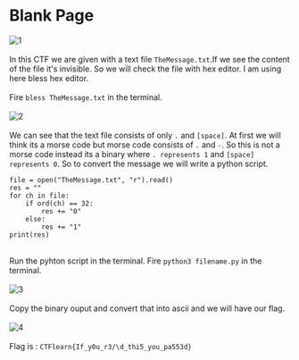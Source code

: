 # Blank Page
![1](https://user-images.githubusercontent.com/56958135/104090658-3efcd700-529e-11eb-936b-c8d83653d546.png)
<br><br>
In this CTF we are given with a text file `TheMessage.txt`.If we see the content of the file it's invisible. So we will check the file with hex editor. I am using here
bless hex editor.
<br><br>
Fire `bless TheMessage.txt` in the terminal.
<br><br>
![2](https://user-images.githubusercontent.com/56958135/104090659-40c69a80-529e-11eb-9644-53f0874337a2.png)
<br><br>
We can see that the text file consists of only `.` and `[space]`. At first we will think its a morse code but morse code consists of `.` and `-`. So this is not a
morse code instead its a binary where `. represents 1` and `[space] represents 0`. So to convert the message we will write a python script.
```
file = open("TheMessage.txt", "r").read()
res = ""
for ch in file:
	if ord(ch) == 32:
		res += "0"
	else:
		res += "1"
print(res)
```
<br>Run the pyhton script in the terminal. Fire `python3 filename.py` in the terminal.
<br><br>
![3](https://user-images.githubusercontent.com/56958135/104090660-415f3100-529e-11eb-9e97-6b683ee0a3e1.png)
<br><br>
Copy the binary ouput and convert that into ascii and we will have our flag.
<br><br>
![4](https://user-images.githubusercontent.com/56958135/104090662-41f7c780-529e-11eb-84fa-0e2faa28aa49.png)
<br><br>
Flag is : `CTFlearn{If_y0u_r3/\d_thi5_you_pa553d}`
